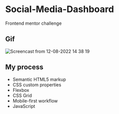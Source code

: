 # Social-Media-Dashboard
Frontend mentor challenge 

Gif
--------------------

![Screencast from 12-08-2022 14 38 19](https://user-images.githubusercontent.com/81427562/184413760-c7253eda-c0a2-4279-8b6c-f287839b9939.gif)

My process
------------------
- Semantic HTML5 markup
- CSS custom properties
- Flexbox
- CSS Grid
- Mobile-first workflow
- JavaScript
